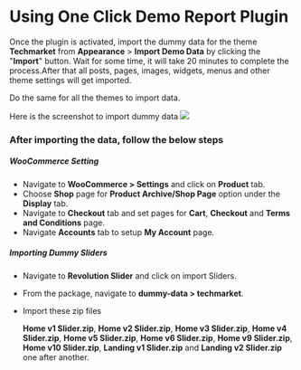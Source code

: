 # Using One Click Demo Report Plugin

Once the plugin is activated, import the dummy data for the theme **Techmarket** from  **Appearance** > **Import Demo Data** by clicking the "**Import**" button. Wait for some time, it will take 20 minutes to complete the process.After that all posts, pages, images, widgets, menus and other theme settings will get imported.

Do the same for all the themes to import data.

Here is the screenshot to import dummy data
![](http://transvelo.github.io/docs/techmarket/images/import-demo-data.png)

### After importing the data, follow the below steps

##### WooCommerce Setting

* Navigate to **WooCommerce > Settings** and click on **Product** tab.
* Choose **Shop** page for **Product Archive/Shop Page** option under the **Display** tab.
* Navigate to **Checkout** tab and set pages for **Cart**, **Checkout** and **Terms and Conditions** page.
* Navigate **Accounts** tab to setup **My Account** page.

##### Importing Dummy Sliders
* Navigate to **Revolution Slider** and click on import Sliders.
* From the package, navigate to **dummy-data > techmarket**.
* Import these zip files

    **Home v1 Slider.zip**,
    **Home v2 Slider.zip**,
    **Home v3 Slider.zip**,
    **Home v4 Slider.zip**,
    **Home v5 Slider.zip**,
    **Home v6 Slider.zip**,
    **Home v9 Slider.zip**,
    **Home v10 Slider.zip**,
    **Landing v1 Slider.zip** and **Landing v2 Slider.zip** one after another.
